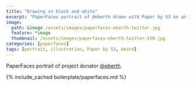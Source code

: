 ```yaml
---
title: "Drawing in black and white"
excerpt: "PaperFaces portrait of @eberth drawn with Paper by 53 on an iPad."
image: 
  path: &image /assets/images/paperfaces-eberth-twitter.jpg 
  feature: *image
  thumbnail: /assets/images/paperfaces-eberth-twitter-150.jpg
categories: [paperfaces]
tags: [portrait, illustration, Paper by 53, beard]
---
```


PaperFaces portrait of project donator [@eberth](https://twitter.com/eberth).

{% include_cached boilerplate/paperfaces.md %}
